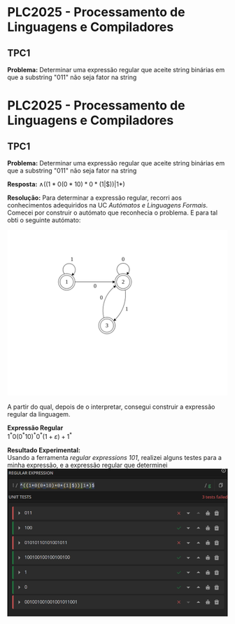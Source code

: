 # PLC2025 - Processamento de Linguagens e Compiladores

## TPC1

**Problema:** Determinar uma expressão regular que aceite string binárias em que a substring "011" não seja fator na string

# PLC2025 - Processamento de Linguagens e Compiladores

## TPC1

**Problema:** Determinar uma expressão regular que aceite string binárias em que a substring "011" não seja fator na string

**Resposta:** $\wedge{}((1*0(0*10)*0*(1|\$))|1*)$

**Resolução:** Para determinar a expressão regular, recorri aos conhecimentos adequiridos na UC _Autómatos e Linguagens Formais_. Comecei por construir o autómato que reconhecia o problema. E para tal obti o seguinte autómato:

![Autómato](automato.svg)

A partir do qual, depois de o interpretar, consegui construir a expressão regular da linguagem.

**Expressão Regular**<br>
$1^* 0 (0^* 1 0)^* 0^* (1+ε) + 1^*$

**Resultado Experimental:**<br>
Usando a ferramenta _regular expressions 101_, realizei alguns testes para a minha expressão, e a expressão regular que determinei<br>![TestesTPC1](testesTPC1.png)
